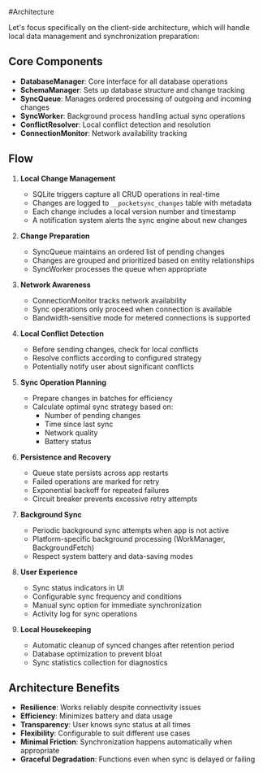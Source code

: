 #Architecture

Let's focus specifically on the client-side architecture, which will handle local data management and synchronization preparation:

## Core Components

* **DatabaseManager**: Core interface for all database operations
* **SchemaManager**: Sets up database structure and change tracking
* **SyncQueue**: Manages ordered processing of outgoing and incoming changes
* **SyncWorker**: Background process handling actual sync operations
* **ConflictResolver**: Local conflict detection and resolution
* **ConnectionMonitor**: Network availability tracking

## Flow

1. **Local Change Management**
   * SQLite triggers capture all CRUD operations in real-time
   * Changes are logged to `__pocketsync_changes` table with metadata
   * Each change includes a local version number and timestamp
   * A notification system alerts the sync engine about new changes

2. **Change Preparation**
   * SyncQueue maintains an ordered list of pending changes
   * Changes are grouped and prioritized based on entity relationships
   * SyncWorker processes the queue when appropriate

3. **Network Awareness**
   * ConnectionMonitor tracks network availability
   * Sync operations only proceed when connection is available
   * Bandwidth-sensitive mode for metered connections is supported

4. **Local Conflict Detection**
   * Before sending changes, check for local conflicts
   * Resolve conflicts according to configured strategy
   * Potentially notify user about significant conflicts

5. **Sync Operation Planning**
   * Prepare changes in batches for efficiency
   * Calculate optimal sync strategy based on:
     * Number of pending changes
     * Time since last sync
     * Network quality
     * Battery status

6. **Persistence and Recovery**
   * Queue state persists across app restarts
   * Failed operations are marked for retry
   * Exponential backoff for repeated failures
   * Circuit breaker prevents excessive retry attempts

7. **Background Sync**
   * Periodic background sync attempts when app is not active
   * Platform-specific background processing (WorkManager, BackgroundFetch)
   * Respect system battery and data-saving modes

8. **User Experience**
   * Sync status indicators in UI
   * Configurable sync frequency and conditions
   * Manual sync option for immediate synchronization
   * Activity log for sync operations

9. **Local Housekeeping**
   * Automatic cleanup of synced changes after retention period
   * Database optimization to prevent bloat
   * Sync statistics collection for diagnostics

## Architecture Benefits

* **Resilience**: Works reliably despite connectivity issues
* **Efficiency**: Minimizes battery and data usage
* **Transparency**: User knows sync status at all times
* **Flexibility**: Configurable to suit different use cases
* **Minimal Friction**: Synchronization happens automatically when appropriate
* **Graceful Degradation**: Functions even when sync is delayed or failing
